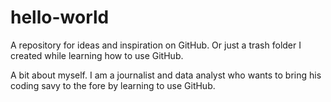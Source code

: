 # hello-world
A repository for ideas and inspiration on GitHub. Or just a trash folder I created while learning how to use GitHub.

A bit about myself. I am a journalist and data analyst who wants to bring his coding savy to the fore by learning to use GitHub.
